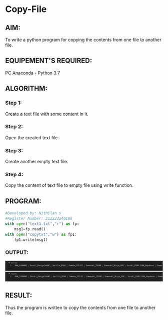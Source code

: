 # Copy-File
## AIM:
To write a python program for copying the contents from one file to another file.
## EQUIPEMENT'S REQUIRED: 
PC
Anaconda - Python 3.7
## ALGORITHM: 
### Step 1:
Create a text file with some content in it.
### Step 2: 
Open the created text file.
### Step 3: 
Create another empty text file.
### Step 4:  
Copy the content of text file to empty file using write function.

## PROGRAM:
```python
#Developed by: Nithilan s
#Register Number: 212223240108
with open("text1.txt","r") as fp:
    msg1=fp.read()
with open("copytxt","w") as fp1:
    fp1.write(msg1)
```
### OUTPUT:
![Exp_11.1](image.png)
![Exp_11.2](image-1.png)

## RESULT:
Thus the program is written to copy the contents from one file to another file.
